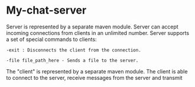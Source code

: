 # My-chat-server

Server is represented by a separate maven module. 
Server can accept incoming connections from clients in an unlimited number.
Server supports a set of special commands to clients:

    -exit : Disconnects the client from the connection.

    -file file_path_here - Sends a file to the server.

The "client" is represented by a separate maven module.
The client is able to connect to the server, receive messages from the server and transmit



